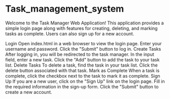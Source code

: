 # Task_management_system
Welcome to the Task Manager Web Application! This application provides a simple login page along with features for creating, deleting, and marking tasks as complete. Users can also sign up for a new account.

Login
Open index.html in a web browser to view the login page.
Enter your username and password.
Click the "Submit" button to log in.
Create Tasks
After logging in, you will be redirected to the task manager.
In the input field, enter a new task.
Click the "Add" button to add the task to your task list.
Delete Tasks
To delete a task, find the task in your task list.
Click the delete button associated with that task.
Mark as Complete
When a task is complete, click the checkbox next to the task to mark it as complete.
Sign Up
If you are a new user, click on the "Sign Up" link on the login page.
Fill in the required information in the sign-up form.
Click the "Submit" button to create a new account.
